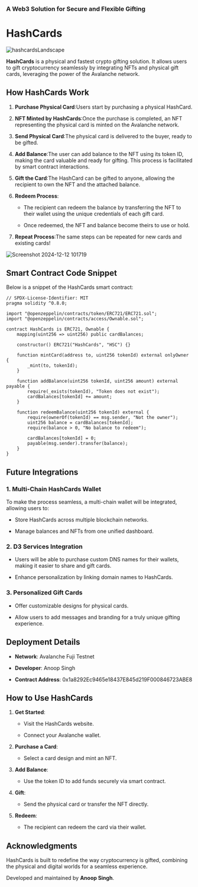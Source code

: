 ### A Web3 Solution for Secure and Flexible Gifting

HashCards
=========

![hashcardsLandscape](https://github.com/user-attachments/assets/c8337e8c-9b19-460c-b0b0-da91ba9436ab)


**HashCards** is a physical and fastest crypto gifting solution. It allows users to gift cryptocurrency seamlessly by integrating NFTs and physical gift cards, leveraging the power of the Avalanche network.

How HashCards Work
------------------

1.  **Purchase Physical Card**:Users start by purchasing a physical HashCard.
    
1.  **NFT Minted by HashCards**:Once the purchase is completed, an NFT representing the physical card is minted on the Avalanche network.
    
1.  **Send Physical Card**:The physical card is delivered to the buyer, ready to be gifted.
    
1.  **Add Balance**:The user can add balance to the NFT using its token ID, making the card valuable and ready for gifting. This process is facilitated by smart contract interactions.
    
1.  **Gift the Card**:The HashCard can be gifted to anyone, allowing the recipient to own the NFT and the attached balance.
    
1.  **Redeem Process**:
    
    *   The recipient can redeem the balance by transferring the NFT to their wallet using the unique credentials of each gift card.
        
    *   Once redeemed, the NFT and balance become theirs to use or hold.
        
1.  **Repeat Process**:The same steps can be repeated for new cards and existing cards!


![Screenshot 2024-12-12 101719](https://github.com/user-attachments/assets/3c5fc038-85c2-49a0-8ae9-5538e4d2a7b4)

    

Smart Contract Code Snippet
---------------------------

Below is a snippet of the HashCards smart contract:


```solidity
// SPDX-License-Identifier: MIT
pragma solidity ^0.8.0;

import "@openzeppelin/contracts/token/ERC721/ERC721.sol";
import "@openzeppelin/contracts/access/Ownable.sol";

contract HashCards is ERC721, Ownable {
    mapping(uint256 => uint256) public cardBalances;

    constructor() ERC721("HashCards", "HSC") {}

    function mintCard(address to, uint256 tokenId) external onlyOwner {
        _mint(to, tokenId);
    }

    function addBalance(uint256 tokenId, uint256 amount) external payable {
        require(_exists(tokenId), "Token does not exist");
        cardBalances[tokenId] += amount;
    }

    function redeemBalance(uint256 tokenId) external {
        require(ownerOf(tokenId) == msg.sender, "Not the owner");
        uint256 balance = cardBalances[tokenId];
        require(balance > 0, "No balance to redeem");

        cardBalances[tokenId] = 0;
        payable(msg.sender).transfer(balance);
    }
} 
```

Future Integrations
-------------------

### 1\. Multi-Chain HashCards Wallet

To make the process seamless, a multi-chain wallet will be integrated, allowing users to:

*   Store HashCards across multiple blockchain networks.
    
*   Manage balances and NFTs from one unified dashboard.
    

### 2\. D3 Services Integration

*   Users will be able to purchase custom DNS names for their wallets, making it easier to share and gift cards.
    
*   Enhance personalization by linking domain names to HashCards.
    

### 3\. Personalized Gift Cards

*   Offer customizable designs for physical cards.
    
*   Allow users to add messages and branding for a truly unique gifting experience.
    

Deployment Details
------------------

*   **Network**: Avalanche Fuji Testnet
    
*   **Developer**: Anoop Singh

*   **Contract  Address**:  0x1a8292Ec9465e18437E845d219F000846723ABE8
    

How to Use HashCards
--------------------

1.  **Get Started**:
    
    *   Visit the HashCards website.
        
    *   Connect your Avalanche wallet.
        
1.  **Purchase a Card**:
    
    *   Select a card design and mint an NFT.
        
1.  **Add Balance**:
    
    *   Use the token ID to add funds securely via smart contract.
        
1.  **Gift**:
    
    *   Send the physical card or transfer the NFT directly.
        
1.  **Redeem**:
    
    *   The recipient can redeem the card via their wallet.
        

Acknowledgments
---------------

HashCards is built to redefine the way cryptocurrency is gifted, combining the physical and digital worlds for a seamless experience.

Developed and maintained by **Anoop Singh**.
